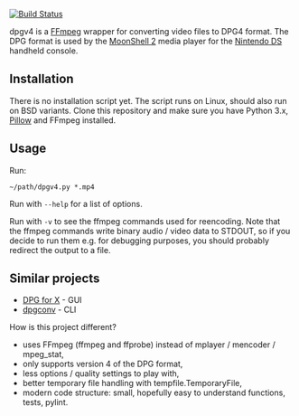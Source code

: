 [![Build Status][build-badge]][build-url]

[build-badge]: https://travis-ci.org/pawel-slowik/dpgv4.svg?branch=master
[build-url]: https://travis-ci.org/pawel-slowik/dpgv4

dpgv4 is a [FFmpeg](https://www.ffmpeg.org/) wrapper for converting video files
to DPG4 format. The DPG format is used by the
[MoonShell 2](https://wiki.gbatemp.net/wiki/Moonshell) media player for the
[Nintendo DS](https://en.wikipedia.org/wiki/Nintendo_DS_family) handheld
console.

## Installation

There is no installation script yet. The script runs on Linux, should also run
on BSD variants. Clone this repository and make sure you have Python 3.x,
[Pillow](https://python-pillow.org/) and FFmpeg installed.

## Usage

Run:

	~/path/dpgv4.py *.mp4

Run with `--help` for a list of options.

Run with `-v` to see the ffmpeg commands used for reencoding. Note that the
ffmpeg commands write binary audio / video data to STDOUT, so if you decide to
run them e.g. for debugging purposes, you should probably redirect the output
to a file.

## Similar projects

- [DPG for X](http://dpg4x.sourceforge.net/) - GUI
- [dpgconv](https://github.com/artm/dpgconv) - CLI

How is this project different?

- uses FFmpeg (ffmpeg and ffprobe) instead of mplayer / mencoder / mpeg_stat,
- only supports version 4 of the DPG format,
- less options / quality settings to play with,
- better temporary file handling with tempfile.TemporaryFile,
- modern code structure: small, hopefully easy to understand functions, tests,
  pylint.
